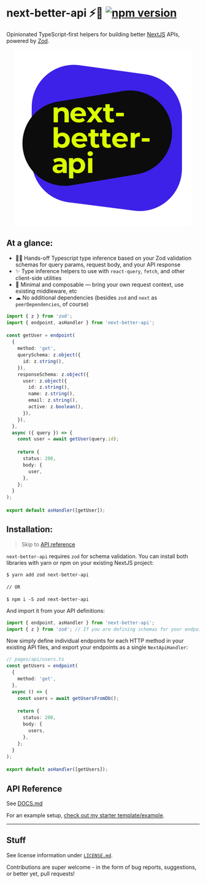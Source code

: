# next-better-api ⚡️🔵 [![npm version](https://badge.fury.io/js/next-better-api.svg)](https://badge.fury.io/js/next-better-api)

Opinionated TypeScript-first helpers for building better [NextJS](https://nextjs.org/) APIs, powered by [Zod](https://github.com/colinhacks/zod).

<p align="center">
  <img src="./logo.svg">
</p>

## At a glance:

- 🙅‍♀️ Hands-off Typescript type inference based on your Zod validation schemas for query params, request body, and your API response
- ✨ Type inference helpers to use with `react-query`, `fetch`, and other client-side utilities
- 🔌 Minimal and composable &mdash; bring your own request context, use existing middleware, etc
- ☁ No additional dependencies (besides `zod` and `next` as `peerDependencies`, of course)

```ts
import { z } from 'zod';
import { endpoint, asHandler } from 'next-better-api';

const getUser = endpoint(
  {
    method: 'get',
    querySchema: z.object({
      id: z.string(),
    }),
    responseSchema: z.object({
      user: z.object({
        id: z.string(),
        name: z.string(),
        email: z.string(),
        active: z.boolean(),
      }),
    }),
  },
  async ({ query }) => {
    const user = await getUser(query.id);

    return {
      status: 200,
      body: {
        user,
      },
    };
  }
);

export default asHandler([getUser]);
```

## Installation:

> Skip to [API reference](./DOCS.md)

`next-better-api` requires `zod` for schema validation. You can install both libraries with yarn or npm on your existing NextJS project:

```shell
$ yarn add zod next-better-api

// OR

$ npm i -S zod next-better-api
```

And import it from your API definitions:

```ts
import { endpoint, asHandler } from 'next-better-api';
import { z } from 'zod'; // If you are defining schemas for your endpoints
```

Now simply define individual endpoints for each HTTP method in your existing API files,
and export your endpoints as a single `NextApiHandler`:

```ts
// pages/api/users.ts
const getUsers = endpoint(
  {
    method: 'get',
  },
  async () => {
    const users = await getUsersFromDb();

    return {
      status: 200,
      body: {
        users,
      },
    };
  }
);

export default asHandler([getUsers]);
```

## API Reference

See [DOCS.md](./DOCS.md)

For an example setup, [check out my starter template/example](https://github.com/filp/nextjs-app-starter).

---

## Stuff

See license information under [`LICENSE.md`](/LICENSE.md).

Contributions are super welcome - in the form of bug reports, suggestions, or better yet, pull requests!
